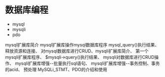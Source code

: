 # 数据库编程

* mysql
* mysqli 
* pdo

mysql扩展库简介
mysql扩展库操作mysql数据库程序
mysql_query()执行结果、
释放资源和连接、
对mysql数据库进行CRUD、mysqli扩展库简介、
第一个mysqli扩展库程序、
$mysqli->query()执行结果、
mysqli对数据库进行CRUD操作、
mysqli扩展库增强--批量执行sql语句、
mysqli扩展库增强--事务控制、事务的acid、
预处理 MySQLi_STMT、PDO的介绍和使用